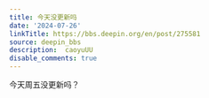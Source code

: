 ```yaml
---
title: 今天没更新吗
date: '2024-07-26'
linkTitle: https://bbs.deepin.org/en/post/275581
source: deepin_bbs
description:  caoyuUU 
disable_comments: true
---
```

今天周五没更新吗？
